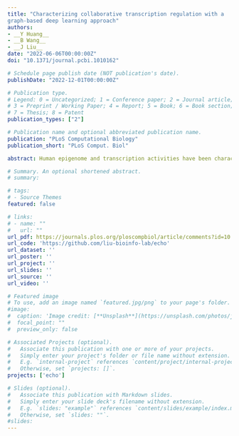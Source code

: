 ```yaml
---
title: "Characterizing collaborative transcription regulation with a
graph-based deep learning approach"
authors:
- __Y Huang__
- __B Wang__
- __J Liu__
date: "2022-06-06T00:00:00Z"
doi: "10.1371/journal.pcbi.1010162"

# Schedule page publish date (NOT publication's date).
publishDate: "2022-12-01T00:00:00Z"

# Publication type.
# Legend: 0 = Uncategorized; 1 = Conference paper; 2 = Journal article;
# 3 = Preprint / Working Paper; 4 = Report; 5 = Book; 6 = Book section;
# 7 = Thesis; 8 = Patent
publication_types: ["2"]

# Publication name and optional abbreviated publication name.
publication: "PLoS Computational Biology"
publication_short: "PLoS Comput. Biol"

abstract: Human epigenome and transcription activities have been characterized by a number of sequence-based deep learning approaches which only utilize the DNA sequences. However, transcription factors interact with each other, and their collaborative regulatory activities go beyond the linear DNA sequence. Therefore leveraging the informative 3D chromatin organization to investigate the collaborations among transcription factors is critical. We developed ECHO, a graph-based neural network, to predict chromatin features and characterize the collaboration among them by incorporating 3D chromatin organization from 200-bp high-resolution Micro-C contact maps. ECHO predicted 2,583 chromatin features with significantly higher average AUROC and AUPR than the best sequence-based model. We observed that chromatin contacts of different distances affected different types of chromatin features’ prediction in diverse ways, suggesting complex and divergent collaborative regulatory mechanisms. Moreover, ECHO was interpretable via gradient-based attribution methods. The attributions on chromatin contacts identify important contacts relevant to chromatin features. The attributions on DNA sequences identify TF binding motifs and TF collaborative binding. Furthermore, combining the attributions on contacts and sequences reveals important sequence patterns in the neighborhood which are relevant to a target sequence’s chromatin feature prediction.

# Summary. An optional shortened abstract.
# summary: 

# tags:
# - Source Themes
featured: false

# links:
# - name: ""
#   url: ""
url_pdf: https://journals.plos.org/ploscompbiol/article/comments?id=10.1371/journal.pcbi.1010162
url_code: 'https://github.com/liu-bioinfo-lab/echo'
url_dataset: ''
url_poster: ''
url_project: ''
url_slides: ''
url_source: ''
url_video: ''

# Featured image
# To use, add an image named `featured.jpg/png` to your page's folder. 
#image:
#  caption: 'Image credit: [**Unsplash**](https://unsplash.com/photos/jdD8gXaTZsc)'
#  focal_point: ""
#  preview_only: false

# Associated Projects (optional).
#   Associate this publication with one or more of your projects.
#   Simply enter your project's folder or file name without extension.
#   E.g. `internal-project` references `content/project/internal-project/index.md`.
#   Otherwise, set `projects: []`.
projects: ['echo']

# Slides (optional).
#   Associate this publication with Markdown slides.
#   Simply enter your slide deck's filename without extension.
#   E.g. `slides: "example"` references `content/slides/example/index.md`.
#   Otherwise, set `slides: ""`.
#slides: 
---
```


